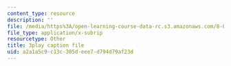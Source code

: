 ```yaml
---
content_type: resource
description: ''
file: /media/https%3A/open-learning-course-data-rc.s3.amazonaws.com/8-01sc-classical-mechanics-fall-2016/a2a1a5c9c13c305deee7d794d79af23d_zLGu1dlP0UY.srt
file_type: application/x-subrip
resourcetype: Other
title: 3play caption file
uid: a2a1a5c9-c13c-305d-eee7-d794d79af23d
---
```

